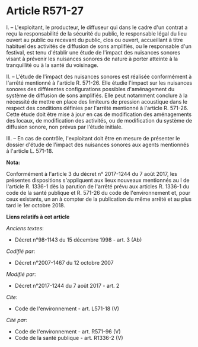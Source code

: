 # Article R571-27

I. – L'exploitant, le producteur, le diffuseur qui dans le cadre d'un contrat a reçu la responsabilité de la sécurité du
public, le responsable légal du lieu ouvert au public ou recevant du public, clos ou ouvert, accueillant à titre habituel des
activités de diffusion de sons amplifiés, ou le responsable d'un festival, est tenu d'établir une étude de l'impact des
nuisances sonores visant à prévenir les nuisances sonores de nature à porter atteinte à la tranquillité ou à la santé du
voisinage. 

II. – L'étude de l'impact des nuisances sonores est réalisée conformément à l'arrêté mentionné à l'article R. 571-26. Elle
étudie l'impact sur les nuisances sonores des différentes configurations possibles d'aménagement du système de diffusion de
sons amplifiés. Elle peut notamment conclure à la nécessité de mettre en place des limiteurs de pression acoustique dans le
respect des conditions définies par l'arrêté mentionné à l'article R. 571-26. Cette étude doit être mise à jour en cas de
modification des aménagements des locaux, de modification des activités, ou de modification du système de diffusion sonore,
non prévus par l'étude initiale. 

III. – En cas de contrôle, l'exploitant doit être en mesure de présenter le dossier d'étude de l'impact des nuisances sonores
aux agents mentionnés à l'article L. 571-18.

**Nota:**

Conformément à l'article 3 du décret n° 2017-1244 du 7 août 2017, les présentes dispositions s'appliquent aux lieux nouveaux
mentionnés au I de l'article R. 1336-1 dès la parution de l'arrêté prévu aux articles R. 1336-1 du code de la santé publique
et R. 571-26 du code de l'environnement et, pour ceux existants, un an à compter de la publication du même arrêté et au plus
tard le 1er octobre 2018.

**Liens relatifs à cet article**

_Anciens textes_:

  - Décret n°98-1143 du 15 décembre 1998 - art. 3 (Ab)

_Codifié par_:

  - Décret n°2007-1467 du 12 octobre 2007

_Modifié par_:

  - Décret n°2017-1244 du 7 août 2017 - art. 2

_Cite_:

  - Code de l'environnement - art. L571-18 (V)

_Cité par_:

  - Code de l'environnement - art. R571-96 (V)
  - Code de la santé publique - art. R1336-2 (V)

